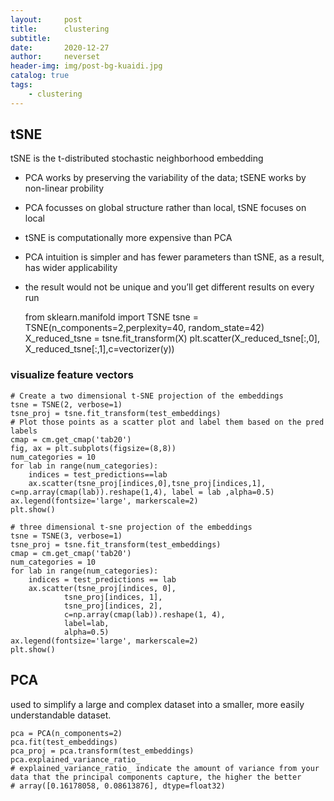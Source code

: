 ```yaml
---
layout:     post
title:      clustering
subtitle:   
date:       2020-12-27
author:     neverset
header-img: img/post-bg-kuaidi.jpg
catalog: true
tags:
    - clustering
---
```


## tSNE
tSNE is the t-distributed stochastic neighborhood embedding
* PCA works by preserving the variability of the data; tSENE works by non-linear probility
* PCA focusses on global structure rather than local, tSNE focuses on local
* tSNE is computationally more expensive than PCA
* PCA intuition is simpler and has fewer parameters than tSNE, as a result, has wider applicability
* the result would not be unique and you’ll get different results on every run


    from sklearn.manifold import TSNE
    tsne = TSNE(n_components=2,perplexity=40, random_state=42)
    X_reduced_tsne = tsne.fit_transform(X)
    plt.scatter(X_reduced_tsne[:,0], X_reduced_tsne[:,1],c=vectorizer(y))
### visualize feature vectors

    # Create a two dimensional t-SNE projection of the embeddings
    tsne = TSNE(2, verbose=1)
    tsne_proj = tsne.fit_transform(test_embeddings)
    # Plot those points as a scatter plot and label them based on the pred labels
    cmap = cm.get_cmap('tab20')
    fig, ax = plt.subplots(figsize=(8,8))
    num_categories = 10
    for lab in range(num_categories):
        indices = test_predictions==lab
        ax.scatter(tsne_proj[indices,0],tsne_proj[indices,1], c=np.array(cmap(lab)).reshape(1,4), label = lab ,alpha=0.5)
    ax.legend(fontsize='large', markerscale=2)
    plt.show()
    
    # three dimensional t-sne projection of the embeddings
    tsne = TSNE(3, verbose=1)
    tsne_proj = tsne.fit_transform(test_embeddings)
    cmap = cm.get_cmap('tab20')
    num_categories = 10
    for lab in range(num_categories):
        indices = test_predictions == lab
        ax.scatter(tsne_proj[indices, 0],
                tsne_proj[indices, 1],
                tsne_proj[indices, 2],
                c=np.array(cmap(lab)).reshape(1, 4),
                label=lab,
                alpha=0.5)
    ax.legend(fontsize='large', markerscale=2)
    plt.show()

## PCA
used to simplify a large and complex dataset into a smaller, more easily understandable dataset.

    pca = PCA(n_components=2)
    pca.fit(test_embeddings)
    pca_proj = pca.transform(test_embeddings)
    pca.explained_variance_ratio_
    # explained_variance_ratio_ indicate the amount of variance from your data that the principal components capture, the higher the better
    # array([0.16178058, 0.08613876], dtype=float32)